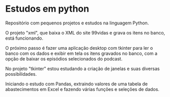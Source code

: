 # Estudos em python

Repositório com pequenos projetos e estudos na linguagem Python.

O projeto "xml", que baixa o XML do site 99vidas e grava os itens no banco, está funcionando.

O próximo passo é fazer uma aplicação desktop com tkinter para ler o banco com os dados e exibir em tela os itens gravados no banco, com a opção de baixar os episódios selecionados do podcast.

No projeto "tkinter" estou estudando a criação de janelas e suas diversas possibilidades.

Iniciando o estudo com Pandas, extraindo valores de uma tabela de abastecimentos em Excel e fazendo várias funções e seleções de dados.